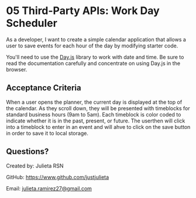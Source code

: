 # 05 Third-Party APIs: Work Day Scheduler

As a developer, I want to create a simple calendar application that allows a user to save events for each hour of the day by modifying starter code.

You'll need to use the [Day.js](https://day.js.org/en/) library to work with date and time. Be sure to read the documentation carefully and concentrate on using Day.js in the browser.

## Acceptance Criteria

When a user opens the planner, the current day is displayed at the top of the calendar. As they scroll down, they will be presented with timeblocks for standard business hours (9am to 5am).
Each timeblock is color coded to indicate whether it is in the past, present, or future. The userthen will click into a timeblock to enter in an event and will ahve to click on the save button in order to save it to local storage.

## Questions?

Created by: Julieta RSN

GitHub: https://www.github.com/justjulieta

Email: julieta.ramirez27@gmail.com
